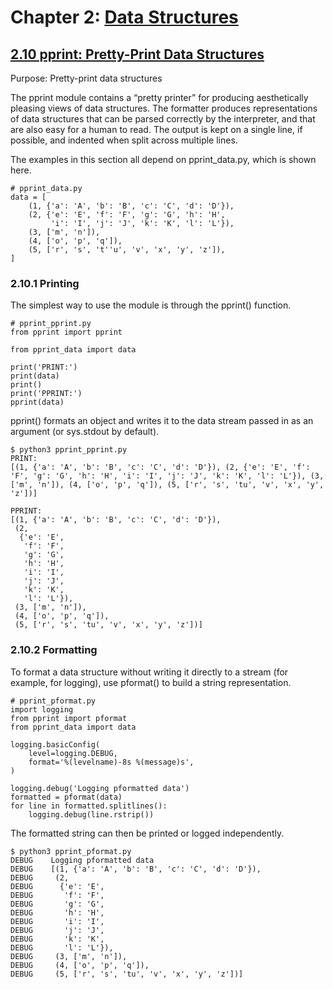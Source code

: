 # Chapter 2: [Data Structures](https://pymotw.com/3/data_structures.html)

## [2.10 pprint: Pretty-Print Data Structures](https://pymotw.com/3/pprint/index.html)

Purpose:	Pretty-print data structures

The pprint module contains a “pretty printer” for producing aesthetically pleasing views of data structures. The formatter produces representations of data structures that can be parsed correctly by the interpreter, and that are also easy for a human to read. The output is kept on a single line, if possible, and indented when split across multiple lines.

The examples in this section all depend on pprint_data.py, which is shown here.

```
# pprint_data.py
data = [
    (1, {'a': 'A', 'b': 'B', 'c': 'C', 'd': 'D'}),
    (2, {'e': 'E', 'f': 'F', 'g': 'G', 'h': 'H',
         'i': 'I', 'j': 'J', 'k': 'K', 'l': 'L'}),
    (3, ['m', 'n']),
    (4, ['o', 'p', 'q']),
    (5, ['r', 's', 't''u', 'v', 'x', 'y', 'z']),
]
```

### 2.10.1 Printing

The simplest way to use the module is through the pprint() function.

```
# pprint_pprint.py
from pprint import pprint

from pprint_data import data

print('PRINT:')
print(data)
print()
print('PPRINT:')
pprint(data)
```

pprint() formats an object and writes it to the data stream passed in as an argument (or sys.stdout by default).

```
$ python3 pprint_pprint.py
PRINT:
[(1, {'a': 'A', 'b': 'B', 'c': 'C', 'd': 'D'}), (2, {'e': 'E', 'f': 'F', 'g': 'G', 'h': 'H', 'i': 'I', 'j': 'J', 'k': 'K', 'l': 'L'}), (3, ['m', 'n']), (4, ['o', 'p', 'q']), (5, ['r', 's', 'tu', 'v', 'x', 'y', 'z'])]

PPRINT:
[(1, {'a': 'A', 'b': 'B', 'c': 'C', 'd': 'D'}),
 (2,
  {'e': 'E',
   'f': 'F',
   'g': 'G',
   'h': 'H',
   'i': 'I',
   'j': 'J',
   'k': 'K',
   'l': 'L'}),
 (3, ['m', 'n']),
 (4, ['o', 'p', 'q']),
 (5, ['r', 's', 'tu', 'v', 'x', 'y', 'z'])]
```

### 2.10.2 Formatting

To format a data structure without writing it directly to a stream (for example, for logging), use pformat() to build a string representation.

```
# pprint_pformat.py
import logging
from pprint import pformat
from pprint_data import data

logging.basicConfig(
    level=logging.DEBUG,
    format='%(levelname)-8s %(message)s',
)

logging.debug('Logging pformatted data')
formatted = pformat(data)
for line in formatted.splitlines():
    logging.debug(line.rstrip())
```

The formatted string can then be printed or logged independently.

```
$ python3 pprint_pformat.py
DEBUG    Logging pformatted data
DEBUG    [(1, {'a': 'A', 'b': 'B', 'c': 'C', 'd': 'D'}),
DEBUG     (2,
DEBUG      {'e': 'E',
DEBUG       'f': 'F',
DEBUG       'g': 'G',
DEBUG       'h': 'H',
DEBUG       'i': 'I',
DEBUG       'j': 'J',
DEBUG       'k': 'K',
DEBUG       'l': 'L'}),
DEBUG     (3, ['m', 'n']),
DEBUG     (4, ['o', 'p', 'q']),
DEBUG     (5, ['r', 's', 'tu', 'v', 'x', 'y', 'z'])]
```